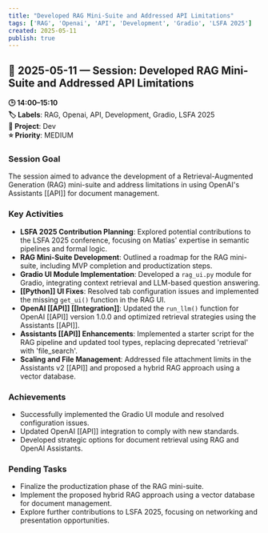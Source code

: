 ```yaml
---
title: "Developed RAG Mini-Suite and Addressed API Limitations"
tags: ['RAG', 'Openai', 'API', 'Development', 'Gradio', 'LSFA 2025']
created: 2025-05-11
publish: true
---
```


## 📅 2025-05-11 — Session: Developed RAG Mini-Suite and Addressed API Limitations

**🕒 14:00–15:10**  
**🏷️ Labels**: RAG, Openai, API, Development, Gradio, LSFA 2025  
**📂 Project**: Dev  
**⭐ Priority**: MEDIUM  


### Session Goal
The session aimed to advance the development of a Retrieval-Augmented Generation (RAG) mini-suite and address limitations in using OpenAI's Assistants [[API]] for document management.

### Key Activities
- **LSFA 2025 Contribution Planning**: Explored potential contributions to the LSFA 2025 conference, focusing on Matías' expertise in semantic pipelines and formal logic.
- **RAG Mini-Suite Development**: Outlined a roadmap for the RAG mini-suite, including MVP completion and productization steps.
- **Gradio UI Module Implementation**: Developed a `rag_ui.py` module for Gradio, integrating context retrieval and LLM-based question answering.
- **[[Python]] UI Fixes**: Resolved tab configuration issues and implemented the missing `get_ui()` function in the RAG UI.
- **OpenAI [[API]] [[Integration]]**: Updated the `run_llm()` function for OpenAI [[API]] version 1.0.0 and optimized retrieval strategies using the Assistants [[API]].
- **Assistants [[API]] Enhancements**: Implemented a starter script for the RAG pipeline and updated tool types, replacing deprecated 'retrieval' with 'file_search'.
- **Scaling and File Management**: Addressed file attachment limits in the Assistants v2 [[API]] and proposed a hybrid RAG approach using a vector database.

### Achievements
- Successfully implemented the Gradio UI module and resolved configuration issues.
- Updated OpenAI [[API]] integration to comply with new standards.
- Developed strategic options for document retrieval using RAG and OpenAI Assistants.

### Pending Tasks
- Finalize the productization phase of the RAG mini-suite.
- Implement the proposed hybrid RAG approach using a vector database for document management.
- Explore further contributions to LSFA 2025, focusing on networking and presentation opportunities.
